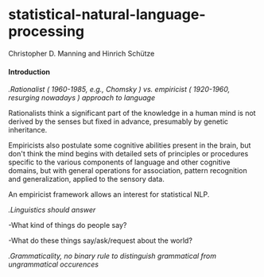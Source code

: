 # statistical-natural-language-processing
Christopher D. Manning and Hinrich Schütze

#### Introduction

*.Rationalist ( 1960-1985, e.g., Chomsky ) vs. empiricist ( 1920-1960, resurging nowadays ) approach to language*

Rationalists think a significant part of the knowledge in a human mind is not derived by the senses but fixed in advance, presumably by genetic inheritance.

Empiricists also postulate some cognitive abilities present in the brain, but don't think the mind begins with detailed sets of principles or procedures specific to the various components of language and other cognitive domains, but with general operations for association, pattern recognition and generalization, applied to the sensory data.

An empiricist framework allows an interest for statistical NLP.

*.Linguistics should answer*

-What kind of things do people say?

-What do these things say/ask/request about the world?

*.Grammaticality, no binary rule to distinguish grammatical from ungrammatical occurences*
